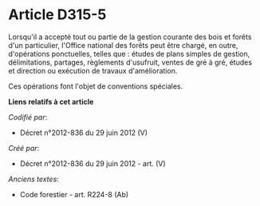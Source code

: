 # Article D315-5

Lorsqu'il a accepté tout ou partie de la gestion courante des bois et forêts d'un particulier, l'Office national des forêts
peut être chargé, en outre, d'opérations ponctuelles, telles que : études de plans simples de gestion, délimitations,
partages, règlements d'usufruit, ventes de gré à gré, études et direction ou exécution de travaux d'amélioration.

Ces opérations font l'objet de conventions spéciales.

**Liens relatifs à cet article**

_Codifié par_:

  - Décret n°2012-836 du 29 juin 2012 (V)

_Créé par_:

  - Décret n°2012-836 du 29 juin 2012 - art. (V)

_Anciens textes_:

  - Code forestier - art. R224-8 (Ab)
